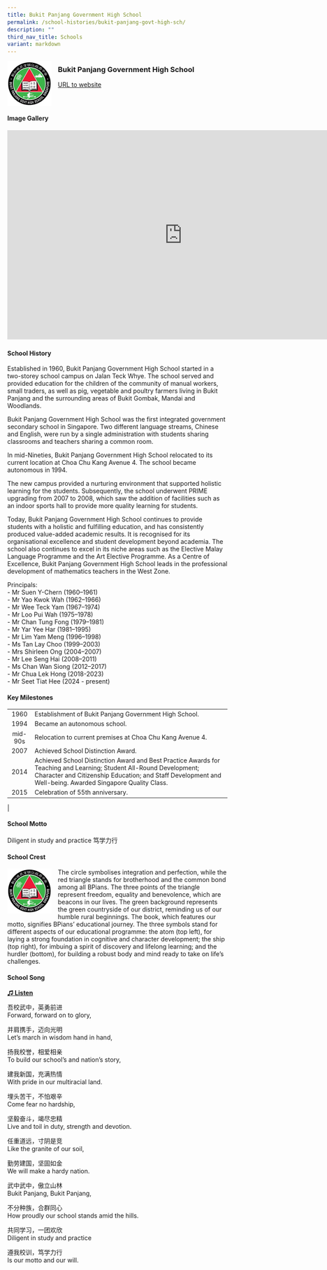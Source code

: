 ```yaml
---
title: Bukit Panjang Government High School
permalink: /school-histories/bukit-panjang-govt-high-sch/
description: ""
third_nav_title: Schools
variant: markdown
---
```

<img align="left" style="width:20%;margin-right:15px;" src="/images/bukitpanjanggovernmenthigh1.jpg">

### **Bukit Panjang Government High School**
[URL to website](http://www.bpghs.moe.edu.sg/)

<br clear="left">

#### **Image Gallery**
<iframe src="https://docs.google.com/presentation/d/e/2PACX-1vQfGcvrngxErab4n-GtdjoTrnaQmxHw3Lts8xyQtUdbKtBZniUVv2BdcIHj8WIOW78MZTFGzHrgnp9s/embed?start=false&amp;loop=true&amp;delayms=5000" frameborder="0" width="800" height="479" allowfullscreen="true"></iframe>



#### **School History**
Established in 1960, Bukit Panjang Government High School started in a two-storey school campus on Jalan Teck Whye. The school served and provided education for the children of the community of manual workers, small traders, as well as pig, vegetable and poultry farmers living in Bukit Panjang and the surrounding areas of Bukit Gombak, Mandai and Woodlands.

Bukit Panjang Government High School was the first integrated government secondary school in Singapore. Two different language streams, Chinese and English, were run by a single administration with students sharing classrooms and teachers sharing a common room.

In mid-Nineties, Bukit Panjang Government High School relocated to its current location at Choa Chu Kang Avenue 4. The school became autonomous in 1994. 

The new campus provided a nurturing environment that supported holistic learning for the students. Subsequently, the school underwent PRIME upgrading from 2007 to 2008, which saw the addition of facilities such as an indoor sports hall to provide more quality learning for students.

Today, Bukit Panjang Government High School continues to provide students with a holistic and fulfilling education, and has consistently produced value-added academic results. It is recognised for its organisational excellence and student development beyond academia. The school also continues to excel in its niche areas such as the Elective Malay Language Programme and the Art Elective Programme. As a Centre of Excellence, Bukit Panjang Government High School leads in the professional development of mathematics teachers in the West Zone.

Principals:<br>
\- Mr Suen Y-Chern (1960–1961)<br>
\- Mr Yao Kwok Wah (1962–1966)<br>
\- Mr Wee Teck Yam (1967–1974)<br>
\- Mr Loo Pui Wah (1975–1978)<br>
\- Mr Chan Tung Fong (1979–1981)<br>
\- Mr Yar Yee Har (1981–1995)<br>
\- Mr Lim Yam Meng (1996–1998)<br>
\- Ms Tan Lay Choo (1999–2003)<br>
\- Mrs Shirleen Ong (2004–2007)<br>
\- Mr Lee Seng Hai (2008–2011)<br>
\- Ms Chan Wan Siong (2012–2017)<br>
\- Mr Chua Lek Hong (2018-2023)<br>
\- Mr Seet Tiat Hee (2024 - present) 

#### **Key Milestones**

|  |  |
|:---:|---|
| 1960 | Establishment of Bukit Panjang Government High School. |
| 1994 | Became an autonomous school. |
| mid-90s | Relocation to current premises at Choa Chu Kang Avenue 4. |
| 2007 | Achieved School Distinction Award. |
| 2014 | Achieved School Distinction Award and Best Practice Awards for Teaching and Learning; Student All-Round Development; Character and Citizenship Education; and Staff Development and Well-being. Awarded Singapore Quality Class. |
| 2015 | Celebration of 55th anniversary. |
|

#### **School Motto**
Diligent in study and practice 笃学力行

#### **School Crest**
<img align="left" style="width:20%;margin-right:15px;" src="/images/bukitpanjanggovernmenthigh1.jpg">

The&nbsp;circle&nbsp;symbolises integration and perfection, while the red triangle stands for brotherhood and the common bond among all BPians. The three points of the triangle represent freedom, equality and benevolence, which are beacons in our lives. The green background represents the green countryside of our district, reminding us of our humble rural beginnings. The book, which features our motto, signifies BPians’ educational journey. The three symbols stand for different aspects of our educational programme: the atom (top left), for laying a strong foundation in cognitive and character development; the ship (top right), for imbuing a spirit of discovery and lifelong learning; and the hurdler (bottom), for building a robust body and mind ready to take on life’s challenges.

#### **School Song**
<a target="\_blank" href="https://drive.google.com/file/d/1hP6dOpdNM9w8VdwhuQRWg1xF2Sx_u4CN/view?usp=share_link">**♫ Listen**</a>	

吾校武中，英勇前进<br>
Forward, forward on to glory,

并肩携手，迈向光明<br>
Let’s march in wisdom hand in hand,

扬我校誉，相爱相亲<br>
To build our school’s and nation’s story,

建我新国，充满热情<br>
With pride in our multiracial land.

埋头苦干，不怕艰辛<br>
Come fear no hardship,

坚毅奋斗，竭尽忠精<br>
Live and toil in duty, strength and devotion.

任重道远，寸阴是竞<br>
Like the granite of our soil,

勤劳建国，坚固如金<br>
We will make a hardy nation.

武中武中，傲立山林<br>
Bukit Panjang, Bukit Panjang,

不分种族，合群同心<br>
How proudly our school stands amid the hills.

共同学习，一团欢欣<br>
Diligent in study and practice

遵我校训，笃学力行<br>
Is our motto and our will.